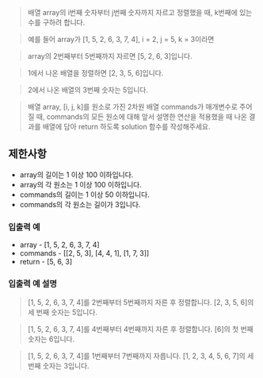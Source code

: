 >배열 array의 i번째 숫자부터 j번째 숫자까지 자르고 정렬했을 때, k번째에 있는 수를 구하려 합니다.

>예를 들어 array가 [1, 5, 2, 6, 3, 7, 4], i = 2, j = 5, k = 3이라면

>array의 2번째부터 5번째까지 자르면 [5, 2, 6, 3]입니다.

>1에서 나온 배열을 정렬하면 [2, 3, 5, 6]입니다.

>2에서 나온 배열의 3번째 숫자는 5입니다.

>배열 array, [i, j, k]를 원소로 가진 2차원 배열 commands가 매개변수로 주어질 때, commands의 모든 원소에 대해 앞서 설명한 연산을 적용했을 때 나온 결과를 배열에 담아 return 하도록 solution 함수를 작성해주세요.

## 제한사항

- array의 길이는 1 이상 100 이하입니다.
- array의 각 원소는 1 이상 100 이하입니다.
- commands의 길이는 1 이상 50 이하입니다.
- commands의 각 원소는 길이가 3입니다.


### 입출력 예

- array - [1, 5, 2, 6, 3, 7, 4]	
- commands - [[2, 5, 3], [4, 4, 1], [1, 7, 3]]	
- return - [5, 6, 3]
### 입출력 예 설명
>[1, 5, 2, 6, 3, 7, 4]를 2번째부터 5번째까지 자른 후 정렬합니다. [2, 3, 5, 6]의 세 번째 숫자는 5입니다.

>[1, 5, 2, 6, 3, 7, 4]를 4번째부터 4번째까지 자른 후 정렬합니다. [6]의 첫 번째 숫자는 6입니다.

>[1, 5, 2, 6, 3, 7, 4]를 1번째부터 7번째까지 자릅니다. [1, 2, 3, 4, 5, 6, 7]의 세 번째 숫자는 3입니다.
